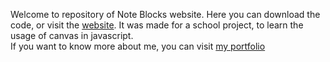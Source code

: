 Welcome to repository of Note Blocks website. Here you can download the code, or visit the <a href="https://sandicejan.github.io/NoteBlocks" target="_blank">website</a>.
It was made for a school project, to learn the usage of canvas in javascript.</br>
If you want to know more about me, you can visit <a href="https://sandicejan.github.io/Portfolio" target="_blank">my portfolio</a>
